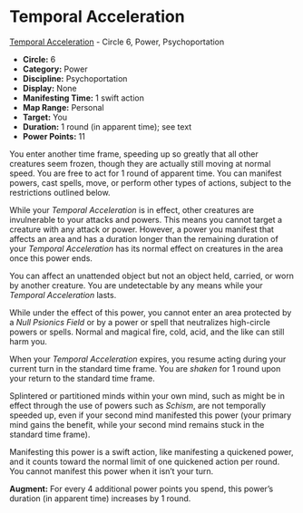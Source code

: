 # Temporal Acceleration

[Temporal Acceleration](/Psionics/T/TemporalAcceleration.md) - Circle 6, Power, Psychoportation

- **Circle:** 6
- **Category:** Power
- **Discipline:** Psychoportation
- **Display:** None
- **Manifesting Time:** 1 swift action
- **Map Range:** Personal
- **Target:** You
- **Duration:** 1 round (in apparent time); see text
- **Power Points:** 11

You enter another time frame, speeding up so greatly that all other creatures seem frozen, though they are actually still moving at normal speed. You are free to act for 1 round of apparent time. You can manifest powers, cast spells, move, or perform other types of actions, subject to the restrictions outlined below.

While your *Temporal Acceleration* is in effect, other creatures are invulnerable to your attacks and powers. This means you cannot target a creature with any attack or power. However, a power you manifest that affects an area and has a duration longer than the remaining duration of your *Temporal Acceleration* has its normal effect on creatures in the area once this power ends.

You can affect an unattended object but not an object held, carried, or worn by another creature. You are undetectable by any means while your *Temporal Acceleration* lasts.

While under the effect of this power, you cannot enter an area protected by a *Null Psionics Field* or by a power or spell that neutralizes high-circle powers or spells. Normal and magical fire, cold, acid, and the like can still harm you.

When your *Temporal Acceleration* expires, you resume acting during your current turn in the standard time frame. You are *shaken* for 1 round upon your return to the standard time frame.

Splintered or partitioned minds within your own mind, such as might be in effect through the use of powers such as *Schism*, are not temporally speeded up, even if your second mind manifested this power (your primary mind gains the benefit, while your second mind remains stuck in the standard time frame).

Manifesting this power is a swift action, like manifesting a quickened power, and it counts toward the normal limit of one quickened action per round. You cannot manifest this power when it isn’t your turn.

**Augment:** For every 4 additional power points you spend, this power’s duration (in apparent time) increases by 1 round.
